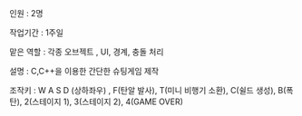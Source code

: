 인원 : 2명


작업기간 : 1주일


맡은 역할 : 각종 오브젝트 , UI, 경계, 충돌 처리


설명 : C,C++을 이용한 간단한 슈팅게임 제작

조작키 : W A S D (상하좌우) , F(탄알 발사), T(미니 비행기 소환), C(쉴드 생성), B(폭탄), 2(스테이지 1), 3(스테이지 2), 4(GAME OVER)
